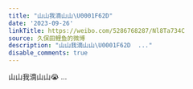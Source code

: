 ```yaml
---
title: "山山我滴山山\U0001F62D"
date: '2023-09-26'
linkTitle: https://weibo.com/5286768287/Nl8Ta734C
source: 久保田鲤鱼的微博
description: "山山我滴山山\U0001F62D  ..."
disable_comments: true
---
```

山山我滴山山😭  ...